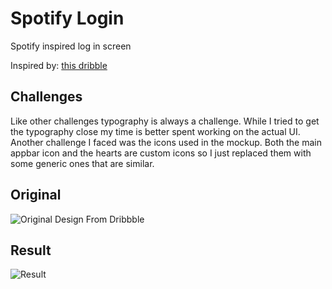 # Spotify Login

Spotify inspired log in screen

Inspired by: [this dribble](https://dribbble.com/shots/4486758-Relationship-Coaching-App)

## Challenges
Like other challenges typography is always a challenge. While I tried to get the typography close my time is better spent working on the actual UI. Another challenge I faced was the icons used in the mockup. Both the main appbar icon and the hearts are custom icons so I just replaced them with some generic ones that are similar.

## Original

![Original Design From Dribbble](https://static.reecerose.com/images/flutter-ui/talent-hire/original.png "Original dribbble design")

## Result
![Result](https://static.reecerose.com/images/flutter-ui/talent-hire/result.png "Final result")